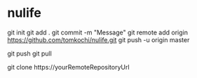 # nulife
git init
git add .
git commit -m "Message"
git remote add origin https://github.com/tomkochi/nulife.git
git push -u origin master

git push
git pull

git clone https://yourRemoteRepositoryUrl
